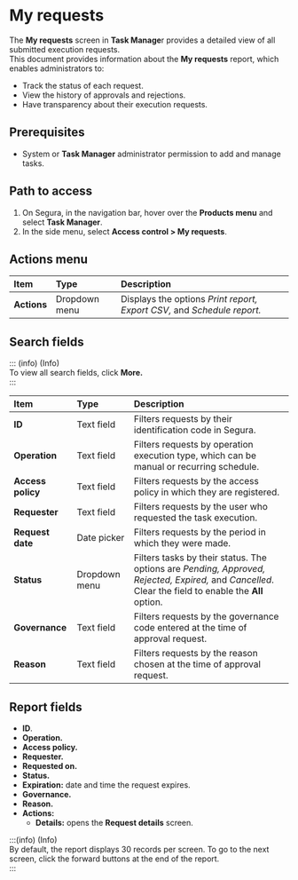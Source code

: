 # My requests

The **My requests** screen in **Task Manage**r provides a detailed view of all submitted execution requests.  
This document provides information about the **My requests** report, which enables administrators to:

* Track the status of each request.  
* View the history of approvals and rejections.  
* Have transparency about their execution requests.  
  


## Prerequisites

* System or **Task Manager** administrator permission to add and manage tasks.

## Path to access

1. On Segura, in the navigation bar, hover over the **Products menu** and select **Task Manager**.  
2. In the side menu, select **Access control \> My requests**.

## Actions menu

| Item | Type | Description |
| :---- | :---- | :---- |
| **Actions** | Dropdown menu | Displays the options *Print report, Export CSV,* and *Schedule report.* |

## Search fields

::: (info) (Info)  
To view all search fields, click **More.**  
:::

| Item | Type | Description |
| :---- | :---- | :---- |
| **ID** | Text field | Filters requests by their identification code in Segura. |
| **Operation** | Text field | Filters requests by operation execution type, which can be manual or recurring schedule. |
| **Access policy** | Text field | Filters requests by the access policy in which they are registered. |
| **Requester** | Text field  | Filters requests by the user who requested the task execution. |
| **Request date** | Date picker | Filters requests by the period in which they were made. |
| **Status** | Dropdown menu | Filters tasks by their status. The options are *Pending, Approved, Rejected, Expired,* and *Cancelled*. Clear the field to enable the **All** option. |
| **Governance** | Text field | Filters requests by the governance code entered at the time of approval request. |
| **Reason** | Text field | Filters requests by the reason chosen at the time of approval request. |

## Report fields

* **ID**.  
* **Operation.**  
* **Access policy.**  
* **Requester.**  
* **Requested on.**  
* **Status.**  
* **Expiration:** date and time the request expires.  
* **Governance.**  
* **Reason.**  
* **Actions:**  
  * **Details:** opens the **Request details** screen.

:::(info) (Info)  
By default, the report displays 30 records per screen. To go to the next screen, click the forward buttons at the end of the report.  
:::